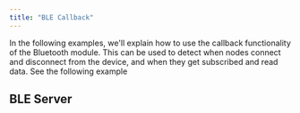 ```yaml
---
title: "BLE Callback"
---
```


In the following examples, we'll explain how to use the callback functionality of the Bluetooth module. This can be used to detect when nodes connect and disconnect from the device, and when they get subscribed and read data. See the following example 

## BLE Server
```python




```